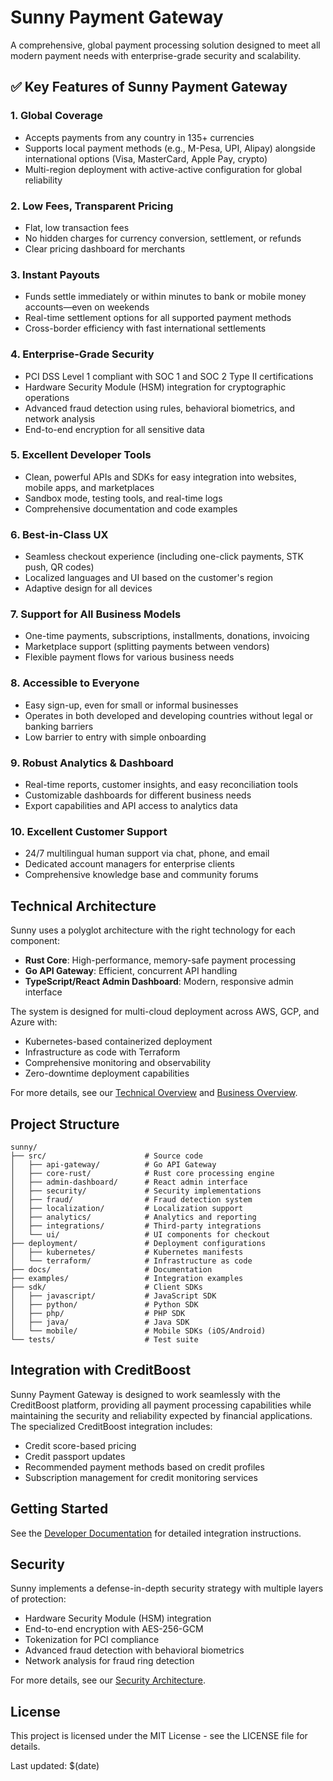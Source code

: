# Sunny Payment Gateway

A comprehensive, global payment processing solution designed to meet all modern payment needs with enterprise-grade security and scalability.

## ✅ Key Features of Sunny Payment Gateway

### 1. Global Coverage
- Accepts payments from any country in 135+ currencies
- Supports local payment methods (e.g., M-Pesa, UPI, Alipay) alongside international options (Visa, MasterCard, Apple Pay, crypto)
- Multi-region deployment with active-active configuration for global reliability

### 2. Low Fees, Transparent Pricing
- Flat, low transaction fees
- No hidden charges for currency conversion, settlement, or refunds
- Clear pricing dashboard for merchants

### 3. Instant Payouts
- Funds settle immediately or within minutes to bank or mobile money accounts—even on weekends
- Real-time settlement options for all supported payment methods
- Cross-border efficiency with fast international settlements

### 4. Enterprise-Grade Security
- PCI DSS Level 1 compliant with SOC 1 and SOC 2 Type II certifications
- Hardware Security Module (HSM) integration for cryptographic operations
- Advanced fraud detection using rules, behavioral biometrics, and network analysis
- End-to-end encryption for all sensitive data

### 5. Excellent Developer Tools
- Clean, powerful APIs and SDKs for easy integration into websites, mobile apps, and marketplaces
- Sandbox mode, testing tools, and real-time logs
- Comprehensive documentation and code examples

### 6. Best-in-Class UX
- Seamless checkout experience (including one-click payments, STK push, QR codes)
- Localized languages and UI based on the customer's region
- Adaptive design for all devices

### 7. Support for All Business Models
- One-time payments, subscriptions, installments, donations, invoicing
- Marketplace support (splitting payments between vendors)
- Flexible payment flows for various business needs

### 8. Accessible to Everyone
- Easy sign-up, even for small or informal businesses
- Operates in both developed and developing countries without legal or banking barriers
- Low barrier to entry with simple onboarding

### 9. Robust Analytics & Dashboard
- Real-time reports, customer insights, and easy reconciliation tools
- Customizable dashboards for different business needs
- Export capabilities and API access to analytics data

### 10. Excellent Customer Support
- 24/7 multilingual human support via chat, phone, and email
- Dedicated account managers for enterprise clients
- Comprehensive knowledge base and community forums

## Technical Architecture

Sunny uses a polyglot architecture with the right technology for each component:

- **Rust Core**: High-performance, memory-safe payment processing
- **Go API Gateway**: Efficient, concurrent API handling
- **TypeScript/React Admin Dashboard**: Modern, responsive admin interface

The system is designed for multi-cloud deployment across AWS, GCP, and Azure with:

- Kubernetes-based containerized deployment
- Infrastructure as code with Terraform
- Comprehensive monitoring and observability
- Zero-downtime deployment capabilities

For more details, see our [Technical Overview](./TECHNICAL_OVERVIEW.md) and [Business Overview](./BUSINESS_OVERVIEW.md).

## Project Structure

```
sunny/
├── src/                      # Source code
│   ├── api-gateway/          # Go API Gateway
│   ├── core-rust/            # Rust core processing engine
│   ├── admin-dashboard/      # React admin interface
│   ├── security/             # Security implementations
│   ├── fraud/                # Fraud detection system
│   ├── localization/         # Localization support
│   ├── analytics/            # Analytics and reporting
│   ├── integrations/         # Third-party integrations
│   └── ui/                   # UI components for checkout
├── deployment/               # Deployment configurations
│   ├── kubernetes/           # Kubernetes manifests
│   └── terraform/            # Infrastructure as code
├── docs/                     # Documentation
├── examples/                 # Integration examples
├── sdk/                      # Client SDKs
│   ├── javascript/           # JavaScript SDK
│   ├── python/               # Python SDK
│   ├── php/                  # PHP SDK
│   ├── java/                 # Java SDK
│   └── mobile/               # Mobile SDKs (iOS/Android)
└── tests/                    # Test suite
```

## Integration with CreditBoost

Sunny Payment Gateway is designed to work seamlessly with the CreditBoost platform, providing all payment processing capabilities while maintaining the security and reliability expected by financial applications. The specialized CreditBoost integration includes:

- Credit score-based pricing
- Credit passport updates
- Recommended payment methods based on credit profiles
- Subscription management for credit monitoring services

## Getting Started

See the [Developer Documentation](./docs/getting-started.md) for detailed integration instructions.

## Security

Sunny implements a defense-in-depth security strategy with multiple layers of protection:

- Hardware Security Module (HSM) integration
- End-to-end encryption with AES-256-GCM
- Tokenization for PCI compliance
- Advanced fraud detection with behavioral biometrics
- Network analysis for fraud ring detection

For more details, see our [Security Architecture](./security-architecture.md).

## License

This project is licensed under the MIT License - see the LICENSE file for details.

Last updated: $(date)
